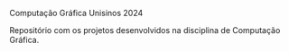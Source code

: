 Computação Gráfica Unisinos 2024

Repositório com os projetos desenvolvidos na disciplina de Computação Gráfica.
